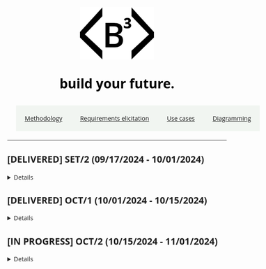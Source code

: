 <style>
    *{
        font-family: 'Open Sans', sans-serif;
        color: #1f1f1f;
    }

    td{
        text-align: center;
    }

    table{
        align-content: center;
        width: 100%;
        height: 240px;
        margin: auto;
        padding: auto;
    }

    .logo-text{
        font-family: 'Open Sans', sans-serif;
        color: #000000;
        font-weight: bold;
        font-size: 30px;
    }

    .list{
        display: flex;
        flex-direction: row;
        justify-content: space-between;
        list-style-type: none;
        width: 520px;
        background-color: #f1f5f1;
        margin: 20px;
        padding: 20px;
    }

    .list-item{
        margin: 0px;
    }
</style>

<center>    
  <img src="../img/OpenB3_Logo.svg" alt="OpenB3" width="170">
  <p class="logo-text">build your future.</p>
  <ul class="list">
    <li style="margin: 0px"> <a href="#system-planning-and-methodology">Methodology</a></li>
    <li style="margin: 0px"> <a href="#requirements-elicitation">Requirements elicitation</a></li>
    <li style="margin: 0px"> <a href="#use-cases">Use cases</a></li>
    <li style="margin: 0px"> <a href="#activity-diagram">Diagramming</a></li>
  </ul>
</center>

---

## [DELIVERED] SET/2 (09/17/2024 - 10/01/2024)
<details>

In this sprint, the team focused on two main activities:
- Understand and investigate fundamental technologies besides project demand;
- Plan and organize a workflow for the project.

## System planning and methodology

### Software Architecture
The project is divided into three main components:

#### DataCollector
- Gets current pricing from B3 market stocks
- Collects data analytics 

#### PortfolioManager
- Data collection
- Notify the user of the changes in the portfolio

#### StockAnalyzer
- Show data analytics
- Allow filtering by criteria
- Helps with some basic calculations

### Development Methodology
The project is architected with multiple predefined and independent components. The development team opted for a parallel development methodology.This approach allows for simultaneous development efforts, facilitating faster progress and responsiveness to project requirements.

This decision aligns with the principles outlined in Systems Analysis & Design (A. Dennis, 5th edition), as the project is robust, the requirements are well-established, the technology is familiar, and the timeline demands short-time delivery.

### Planning 
The goal of this project is to complete the first beta version by mid-December, and we will provide biweekly reports to track our progress. This regular reporting will ensure that all stakeholders are kept informed and can provide timely feedback throughout the development process.

During the first sprint, the team will focus on solidifying the project's concept. This includes gathering and analyzing requirements, which will help us understand the needs of our users and define the scope of the project. Additionally, we will concentrate on defining the system architecture and selecting a suitable development methodology that aligns with our project goals and team capabilities.

In subsequent sprints, we plan to release stable versions of each module sequentially, starting with the NOV/1 delivery. This phased approach will allow us to gather more attention to each sub-project, evaluating User Experience (UX) and preventing bugs. Our objective is to reach version 0.1.0 of the project by DEC/1, marking a significant milestone in our development timeline.

|----------------|OCT/1|OCT/2|NOV/1|NOV/2|DEC/1|
|----------------|-----|-----|-----|-----|-----|
|DataCollector   |  x  |  x  |  x  |     |     |
|PortfolioManager|  x  |  x  |  x  |  x  |     |
|StockAnalyzer   |     |  x  |  x  |  x  |  x  |

### Team
The development team is composed of Diogo Monteiro.

</details>


## [DELIVERED] OCT/1 (10/01/2024 - 10/15/2024)
<details>

In this sprint, the team focused on two main activities:
- Defining the primary requirements;
- Elaborate some use cases to better understand the overall workflow.


## Requirements Elicitation
<details>

### Functional Requirements

1. **Data Collecting and Processing:**
    - The system may collect B3's stocks metrics and variables such as current price, beta variation and enterprise value.
    - The system may process this informations, if necessary, to provide other metrics such as EV/EBITDA, P/E and P/B.

2. **Portfolio Managing and Notification:**
    - The system may allow users to CRUD any stock market attributes (except code e.g. ABCD4) or portfolio.
    - The system may warn users when an active has a unnatural price variation.
    - The system may allow users to stablish warning parameters such as top or bottom price or beta variation limit.
    - The system may notify users using email, SMS, pop-up or social media messages. 

3. **Stock Analysis:**
    - The system may show finely stock market analysis. 
    - The system may filter stocks according to parameters set by user, such as price, volume and history.
    - The system may help user to perform manual calculations with their own variables.

4. **The Interface:**
    - The system may have an graceful usability allowing page-transitioning easily between pages. 


### Non-Functional Requirements

1. **Usability:**
    - The system may be easy to use, featuring an intuitive interface that minimizes the learning curve, especially for beginner investors.
    - The system may leave information clearly visible to the user, minimizing "hidden" details.

2. **Performance:**
    - The system may process real-time data with minimal latency, ensuring that analyses are always up-to-date.

3. **Compatibility:**
    - The system may be compatible with major desktop operating systems (Windows, macOS, and Linux).
    - The system may support the use as distinct but integrable modules.

4. **Scalability:**
    - The system may be designed to handle data volume and user scaling without losing performance.

5. **Documentation and Best Practices:**
    - The system's code may be well-documented and modular, facilitating maintenance and the addition of new features in the future.
    - The system may include a *getting started* and *support* section for users, including tutorials and FAQs.

</details>

## Use cases
<details>

### Use Case 1: Add an Stock to the Portfolio
<details>

**Actor:** User  
**Description:** This use case describes how the user adds an stock to the portfolio. The stock can be any stock available in B3.

#### Preconditions
1. The user must be logged into the system.
2. The system must be connected to the internet to access real-time data.

#### Normal Flow
1. The user navigates to the portfolio management section.
2. The user selects the "Add stock" option.
3. The system asks the user to enter the stock code (e.g., PETR4).
4. The user provides transaction details such as quantity and purchase price.
5. The system validates the information and confirms the addition of the stock to the portfolio.
6. The system updates the user's stock list and recalculates the total values.

#### Postconditions
1. The stock is added to the user's portfolio with the provided information.

#### Input/Output
| Inputs              | Source      | Outputs                  | Destination           |
| ------------------- | ----------- | ------------------------ | --------------------- |
| Stock code          | User        | Success confirmation     | User interface        |
| Quantity            | User        | Portfolio update         | Database              |
| Purchase price      | User        | Recalculates total values| Database              |

---
</details>


### Use Case 2: Activate stock Monitoring
<details>

**Actor:** User  
**Description:** This use case describes how the user activates price monitoring for a specific stock.

#### Preconditions
1. The user must be logged into the system.
2. The stock must be listed on the B3 market, but it is not required to be part of the user's portfolio.

#### Normal Flow
1. The user accesses the stock monitoring section.
2. The user selects an stock already in the portfolio.
3. The system asks the user to define alert limits for the stock price.
4. The system activates monitoring and confirms the setup.

#### Postconditions
1. The system starts monitoring the stock according to the defined limits.
2. The user is notified when the stock price reaches the specified values.

#### Input/Output
| Inputs              | Source      | Outputs                    | Destination           |
| ------------------- | ----------- | -------------------------- | --------------------- |
| Upper limit         | User        | Monitoring confirmation    | Database              |
| Lower limit         | User        | Monitoring confirmation    | Database              |

---
</details>


### Use Case 3: Search for stocks by variables
<details>

**Actor:** User  
**Description:** This use case describes how the user searches for stocks on B3 based on financial indexes.

#### Preconditions
1. The user must be logged into the system.
2. The system must have access to updated financial data for the stocks.

#### Normal Flow
1. The user accesses the stock search section.
2. The user selects the search criteria (e.g., P/E Ratio, Dividend Yield).
3. The system processes the request and filters stocks based on the specified criteria.
4. The system displays the list of stocks that match the filters.

#### Postconditions
1. The filtered list of stocks is presented to the user.
2. The user can add any of these stocks to their portfolio or monitor them.

#### Input/Output
| Inputs               | Source      | Outputs                 | Destination           |
| -------------------  | ----------- | ----------------------- | --------------------- |
| Filter criteria      | User        | List of stocks          | User interface        |
| Index values         | System      | Updated data            | User interface        |

---
</details>

</details>

</details>


## [IN PROGRESS] OCT/2 (10/15/2024 - 11/01/2024)
<details>

## Activity Diagram
Aiming to present the overall functionality of the project, the team created an Activity Diagram using Unified Modeling Language (UML). The diagram outlines the system's main activities, along with key user and system actions, as shown in the image below.

![UML diagram](../img/uml.png)

</details>